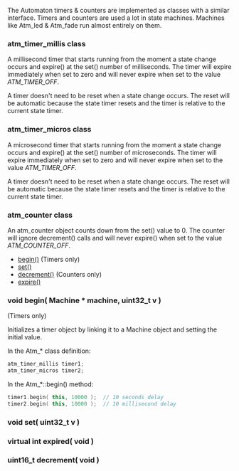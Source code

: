 The Automaton timers & counters are implemented as classes with a similar interface. Timers and counters are used a lot in state machines. Machines like Atm_led & Atm_fade run almost entirely on them.

### atm_timer_millis class ###

A millisecond timer that starts running from the moment a state change occurs and expire() at the set() number of milliseconds. The timer will expire immediately when set to zero and will never expire when set to the value *ATM_TIMER_OFF*. 

A timer doesn't need to be reset when a state change occurs. The reset will be automatic because the state timer resets and the timer is relative to the current state timer.

### atm_timer_micros class ###

A microsecond timer that starts running from the moment a state change occurs and expire() at the set() number of microseconds. The timer will expire immediately when set to zero and will never expire when set to the value *ATM_TIMER_OFF*.

A timer doesn't need to be reset when a state change occurs. The reset will be automatic because the state timer resets and the timer is relative to the current state timer.

### atm_counter class ###

An atm_counter object counts down from the set() value to 0.
The counter will ignore decrement() calls and will never expire() when set to the value *ATM_COUNTER_OFF*.

* [begin()](#begin) (Timers only)
* [set()](#set)
* [decrement()](#decrement) (Counters only)
* [expire()](#expire)


### void begin( Machine * machine, uint32_t v ) ###

(Timers only)

Initializes a timer object by linking it to a Machine object and setting the initial value.

In the Atm_* class definition:
```c++
atm_timer_millis timer1;
atm_timer_micros timer2;
```
In the Atm_*::begin() method:

```c++
timer1.begin( this, 10000 );  // 10 seconds delay
timer2.begin( this, 10000 );  // 10 millisecond delay
```

### void set( uint32_t v ) ###

###  virtual int expired( void ) ###

### uint16_t decrement( void ) ###

